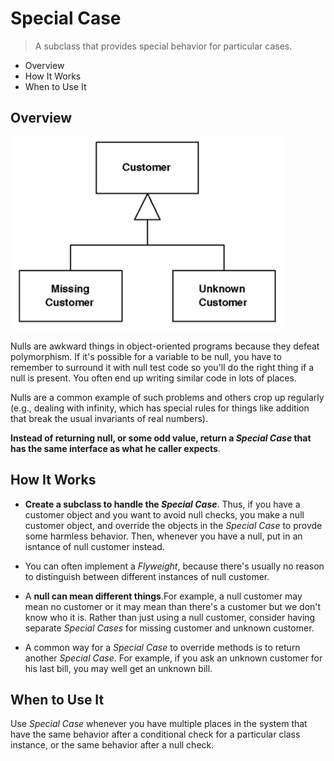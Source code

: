 # Special Case

> A subclass that provides special behavior for particular cases.

* Overview
* How It Works
* When to Use It

## Overview

![](2021-07-28-01-06-48.png)

Nulls are awkward things in object-oriented programs because they defeat polymorphism. If it's possible for a variable to be null, you have to remember to surround it with null test code so you'll do the right thing if a null is present. You often end up writing similar code in lots of places.

Nulls are a common example of such problems and others crop up regularly (e.g., dealing with infinity, which has special rules for things like addition that break the usual invariants of real numbers).

__Instead of returning null, or some odd value, return a *Special Case* that has the same interface as what he caller expects__.

## How It Works

* __Create a subclass to handle the *Special Case*__. Thus, if you have a customer object and you want to avoid null checks, you make a null customer object, and override the objects in the *Special Case* to provde some harmless behavior. Then, whenever you have a null, put in an isntance of null customer instead.

* You can often implement a *Flyweight*, because there's usually no reason to distinguish between different instances of null customer.

* A **null can mean different things**.For example, a null customer may mean no customer or it may mean than there's a customer but we don't know who it is. Rather than just using a null customer, consider having separate *Special Cases* for missing customer and unknown customer.

* A common way for a *Special Case* to override methods is to return another *Special Case*. For example, if you ask an unknown customer for his last bill, you may well get an unknown bill.

## When to Use It

Use *Special Case* whenever you have multiple places in the system that have the same behavior after a conditional check for a particular class instance, or the same behavior after a null check.
